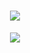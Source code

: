 <h1 align="center"> <a href="https://sunguoqi.com/"> <img src="https://readme-typing-svg.herokuapp.com/?lines=System.out.println(%22Hello%2C%20World!%22);欢迎访问我的主页!&center=true&size=16"> </a> </h1>

<div align="center"> <img src="https://fabianocouto-activity-graph.vercel.app/graph/?username=bystart" /> </div>
